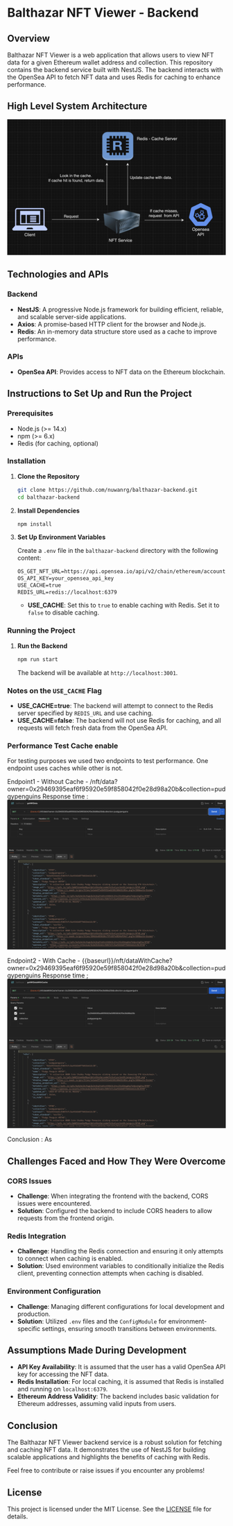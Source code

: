 # Balthazar NFT Viewer - Backend

## Overview

Balthazar NFT Viewer is a web application that allows users to view NFT data for a given Ethereum wallet address and collection. This repository contains the backend service built with NestJS. The backend interacts with the OpenSea API to fetch NFT data and uses Redis for caching to enhance performance.

## High Level System Architecture

![alt text](image-1.png)

## Technologies and APIs

### Backend

- **NestJS**: A progressive Node.js framework for building efficient, reliable, and scalable server-side applications.
- **Axios**: A promise-based HTTP client for the browser and Node.js.
- **Redis**: An in-memory data structure store used as a cache to improve performance.

### APIs

- **OpenSea API**: Provides access to NFT data on the Ethereum blockchain.

## Instructions to Set Up and Run the Project

### Prerequisites

- Node.js (>= 14.x)
- npm (>= 6.x)
- Redis (for caching, optional)

### Installation

1. **Clone the Repository**

   ```bash
   git clone https://github.com/nuwanrg/balthazar-backend.git
   cd balthazar-backend
   ```

2. **Install Dependencies**

   ```bash
   npm install
   ```

3. **Set Up Environment Variables**

   Create a `.env` file in the `balthazar-backend` directory with the following content:

   ```plaintext
   OS_GET_NFT_URL=https://api.opensea.io/api/v2/chain/ethereum/account
   OS_API_KEY=your_opensea_api_key
   USE_CACHE=true
   REDIS_URL=redis://localhost:6379
   ```

   - **USE_CACHE**: Set this to `true` to enable caching with Redis. Set it to `false` to disable caching.

### Running the Project

1. **Run the Backend**

   ```bash
   npm run start
   ```

   The backend will be available at `http://localhost:3001`.

### Notes on the `USE_CACHE` Flag

- **USE_CACHE=true**: The backend will attempt to connect to the Redis server specified by `REDIS_URL` and use caching.
- **USE_CACHE=false**: The backend will not use Redis for caching, and all requests will fetch fresh data from the OpenSea API.

### Performance Test Cache enable

For testing purposes we used two endpoints to test performance. One endpoint uses caches while other is not.

Endpoint1 - Without Cache - /nft/data?owner=0x29469395eaf6f95920e59f858042f0e28d98a20b&collection=pudgypenguins
Response time :
![alt text](image-2.png)

Endpoint2 - With Cache - {{baseurl}}/nft/dataWithCache?owner=0x29469395eaf6f95920e59f858042f0e28d98a20b&collection=pudgypenguins
Response time ;
![alt text](image-3.png)

Conclusion : As

## Challenges Faced and How They Were Overcome

### CORS Issues

- **Challenge**: When integrating the frontend with the backend, CORS issues were encountered.
- **Solution**: Configured the backend to include CORS headers to allow requests from the frontend origin.

### Redis Integration

- **Challenge**: Handling the Redis connection and ensuring it only attempts to connect when caching is enabled.
- **Solution**: Used environment variables to conditionally initialize the Redis client, preventing connection attempts when caching is disabled.

### Environment Configuration

- **Challenge**: Managing different configurations for local development and production.
- **Solution**: Utilized `.env` files and the `ConfigModule` for environment-specific settings, ensuring smooth transitions between environments.

## Assumptions Made During Development

- **API Key Availability**: It is assumed that the user has a valid OpenSea API key for accessing the NFT data.
- **Redis Installation**: For local caching, it is assumed that Redis is installed and running on `localhost:6379`.
- **Ethereum Address Validity**: The backend includes basic validation for Ethereum addresses, assuming valid inputs from users.

## Conclusion

The Balthazar NFT Viewer backend service is a robust solution for fetching and caching NFT data. It demonstrates the use of NestJS for building scalable applications and highlights the benefits of caching with Redis.

Feel free to contribute or raise issues if you encounter any problems!

## License

This project is licensed under the MIT License. See the [LICENSE](LICENSE) file for details.

```

```

